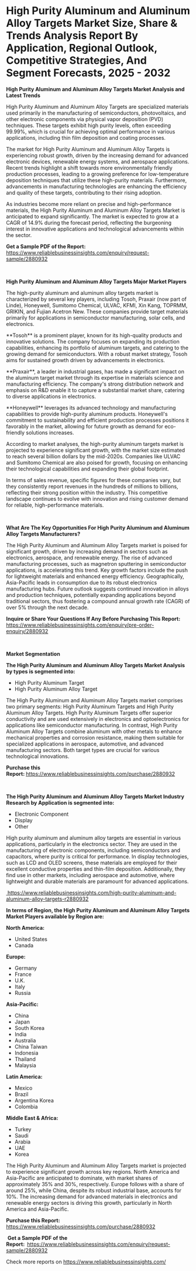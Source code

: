 <p><h1>High Purity Aluminum and Aluminum Alloy Targets Market Size, Share & Trends Analysis Report By Application, Regional Outlook, Competitive Strategies, And Segment Forecasts, 2025 - 2032</h1></p><p><strong>High Purity Aluminum and Aluminum Alloy Targets Market Analysis and Latest Trends</strong></p>
<p><p>High Purity Aluminum and Aluminum Alloy Targets are specialized materials used primarily in the manufacturing of semiconductors, photovoltaics, and other electronic components via physical vapor deposition (PVD) techniques. These targets exhibit high purity levels, often exceeding 99.99%, which is crucial for achieving optimal performance in various applications, including thin film deposition and coating processes.</p><p>The market for High Purity Aluminum and Aluminum Alloy Targets is experiencing robust growth, driven by the increasing demand for advanced electronic devices, renewable energy systems, and aerospace applications. Recent trends highlight a shift towards more environmentally friendly production processes, leading to a growing preference for low-temperature deposition techniques that utilize these high-purity materials. Furthermore, advancements in manufacturing technologies are enhancing the efficiency and quality of these targets, contributing to their rising adoption.</p><p>As industries become more reliant on precise and high-performance materials, the High Purity Aluminum and Aluminum Alloy Targets Market is anticipated to expand significantly. The market is expected to grow at a CAGR of 14.9% during the forecast period, reflecting the burgeoning interest in innovative applications and technological advancements within the sector.</p></p>
<p><strong>Get a Sample PDF of the Report:&nbsp;</strong> <a href="https://www.reliablebusinessinsights.com/enquiry/request-sample/2880932?utm_campaign=3077&utm_medium=2&utm_source=Github&utm_content=ia&utm_term=12032025&utm_id=high-purity-aluminum-and-aluminum-alloy-targets">https://www.reliablebusinessinsights.com/enquiry/request-sample/2880932</a></p>
<p>&nbsp;</p>
<p><strong>High Purity Aluminum and Aluminum Alloy Targets Major Market Players</strong></p>
<p><p>The high-purity aluminum and aluminum alloy targets market is characterized by several key players, including Tosoh, Praxair (now part of Linde), Honeywell, Sumitomo Chemical, ULVAC, KFMI, Xin Kang, TOPRMM, GRIKIN, and Fujian Acetron New. These companies provide target materials primarily for applications in semiconductor manufacturing, solar cells, and electronics.</p><p>**Tosoh** is a prominent player, known for its high-quality products and innovative solutions. The company focuses on expanding its production capabilities, enhancing its portfolio of aluminum targets, and catering to the growing demand for semiconductors. With a robust market strategy, Tosoh aims for sustained growth driven by advancements in electronics.</p><p>**Praxair**, a leader in industrial gases, has made a significant impact on the aluminum target market through its expertise in materials science and manufacturing efficiency. The company's strong distribution network and emphasis on R&D enable it to capture a substantial market share, catering to diverse applications in electronics.</p><p>**Honeywell** leverages its advanced technology and manufacturing capabilities to provide high-purity aluminum products. Honeywell's commitment to sustainability and efficient production processes positions it favorably in the market, allowing for future growth as demand for eco-friendly solutions increases.</p><p>According to market analyses, the high-purity aluminum targets market is projected to experience significant growth, with the market size estimated to reach several billion dollars by the mid-2020s. Companies like ULVAC and Sumitomo Chemical are also poised for growth, focusing on enhancing their technological capabilities and expanding their global footprint.</p><p>In terms of sales revenue, specific figures for these companies vary, but they consistently report revenues in the hundreds of millions to billions, reflecting their strong position within the industry. This competitive landscape continues to evolve with innovation and rising customer demand for reliable, high-performance materials.</p></p>
<p>&nbsp;</p>
<p><strong>What Are The Key Opportunities For High Purity Aluminum and Aluminum Alloy Targets Manufacturers?</strong></p>
<p><p>The High Purity Aluminum and Aluminum Alloy Targets market is poised for significant growth, driven by increasing demand in sectors such as electronics, aerospace, and renewable energy. The rise of advanced manufacturing processes, such as magnetron sputtering in semiconductor applications, is accelerating this trend. Key growth factors include the push for lightweight materials and enhanced energy efficiency. Geographically, Asia-Pacific leads in consumption due to its robust electronics manufacturing hubs. Future outlook suggests continued innovation in alloys and production techniques, potentially expanding applications beyond traditional sectors, thus fostering a compound annual growth rate (CAGR) of over 5% through the next decade.</p></p>
<p><strong>Inquire or Share Your Questions If Any Before Purchasing This Report:</strong> <a href="https://www.reliablebusinessinsights.com/enquiry/pre-order-enquiry/2880932?utm_campaign=3077&utm_medium=2&utm_source=Github&utm_content=ia&utm_term=12032025&utm_id=high-purity-aluminum-and-aluminum-alloy-targets">https://www.reliablebusinessinsights.com/enquiry/pre-order-enquiry/2880932</a></p>
<p>&nbsp;</p>
<p><strong>Market Segmentation</strong></p>
<p><strong>The High Purity Aluminum and Aluminum Alloy Targets Market Analysis by types is segmented into:</strong></p>
<p><ul><li>High Purity Aluminum Target</li><li>High Purity Aluminum Alloy Target</li></ul></p>
<p><p>The High Purity Aluminum and Aluminum Alloy Targets market comprises two primary segments: High Purity Aluminum Targets and High Purity Aluminum Alloy Targets. High Purity Aluminum Targets offer superior conductivity and are used extensively in electronics and optoelectronics for applications like semiconductor manufacturing. In contrast, High Purity Aluminum Alloy Targets combine aluminum with other metals to enhance mechanical properties and corrosion resistance, making them suitable for specialized applications in aerospace, automotive, and advanced manufacturing sectors. Both target types are crucial for various technological innovations.</p></p>
<p><strong>Purchase this Report:&nbsp;</strong><a href="https://www.reliablebusinessinsights.com/purchase/2880932?utm_campaign=3077&utm_medium=2&utm_source=Github&utm_content=ia&utm_term=12032025&utm_id=high-purity-aluminum-and-aluminum-alloy-targets">https://www.reliablebusinessinsights.com/purchase/2880932</a></p>
<p>&nbsp;</p>
<p><strong>The High Purity Aluminum and Aluminum Alloy Targets Market Industry Research by Application is segmented into:</strong></p>
<p><ul><li>Electronic Component</li><li>Display</li><li>Other</li></ul></p>
<p><p>High purity aluminum and aluminum alloy targets are essential in various applications, particularly in the electronics sector. They are used in the manufacturing of electronic components, including semiconductors and capacitors, where purity is critical for performance. In display technologies, such as LCD and OLED screens, these materials are employed for their excellent conductive properties and thin-film deposition. Additionally, they find use in other markets, including aerospace and automotive, where lightweight and durable materials are paramount for advanced applications.</p></p>
<p><a href="https://www.reliablebusinessinsights.com/high-purity-aluminum-and-aluminum-alloy-targets-r2880932?utm_campaign=3077&utm_medium=2&utm_source=Github&utm_content=ia&utm_term=12032025&utm_id=high-purity-aluminum-and-aluminum-alloy-targets">&nbsp;https://www.reliablebusinessinsights.com/high-purity-aluminum-and-aluminum-alloy-targets-r2880932</a></p>
<p><strong>In terms of Region, the High Purity Aluminum and Aluminum Alloy Targets Market Players available by Region are:</strong></p>
<p>
    <p> <strong> North America: </strong>
        <ul>
            <li>United States</li>
            <li>Canada</li>
        </ul>
        </p> 
    <p> <strong> Europe: </strong>
        <ul>
            <li>Germany</li>
            <li>France</li>
            <li>U.K.</li>
            <li>Italy</li>
            <li>Russia</li>
        </ul>
        </p> 
    <p> <strong> Asia-Pacific: </strong>
        <ul>
            <li>China</li>
            <li>Japan</li>
            <li>South Korea</li>
            <li>India</li>
            <li>Australia</li>
            <li>China Taiwan</li>
            <li>Indonesia</li>
            <li>Thailand</li>
            <li>Malaysia</li>
        </ul>
        </p> 
    <p> <strong> Latin America: </strong>
        <ul>
            <li>Mexico</li>
            <li>Brazil</li>
            <li>Argentina Korea</li>
            <li>Colombia</li>
        </ul>
        </p> 
    <p> <strong> Middle East & Africa: </strong>
        <ul>
            <li>Turkey</li>
            <li>Saudi</li>
            <li>Arabia</li>
            <li>UAE</li>
            <li>Korea</li>
        </ul>
    </p>
    </p>
<p><p>The High Purity Aluminum and Aluminum Alloy Targets market is projected to experience significant growth across key regions. North America and Asia-Pacific are anticipated to dominate, with market shares of approximately 35% and 30%, respectively. Europe follows with a share of around 25%, while China, despite its robust industrial base, accounts for 10%. The increasing demand for advanced materials in electronics and renewable energy sectors is driving this growth, particularly in North America and Asia-Pacific.</p></p>
<p><strong>Purchase this Report: </strong><a href="https://www.reliablebusinessinsights.com/purchase/2880932?utm_campaign=3077&utm_medium=2&utm_source=Github&utm_content=ia&utm_term=12032025&utm_id=high-purity-aluminum-and-aluminum-alloy-targets">https://www.reliablebusinessinsights.com/purchase/2880932</a></p>
<p>&nbsp;<strong>Get a Sample PDF of the Report:&nbsp;&nbsp;</strong><a href="https://www.reliablebusinessinsights.com/enquiry/request-sample/2880932?utm_campaign=3077&utm_medium=2&utm_source=Github&utm_content=ia&utm_term=12032025&utm_id=high-purity-aluminum-and-aluminum-alloy-targets">https://www.reliablebusinessinsights.com/enquiry/request-sample/2880932</a></p>
<p><strong></strong></p>
<p>Check more reports on <a href="https://www.reliablebusinessinsights.com/?utm_campaign=3077&utm_medium=2&utm_source=Github&utm_content=ia&utm_term=12032025&utm_id=high-purity-aluminum-and-aluminum-alloy-targets">https://www.reliablebusinessinsights.com/</a></p>